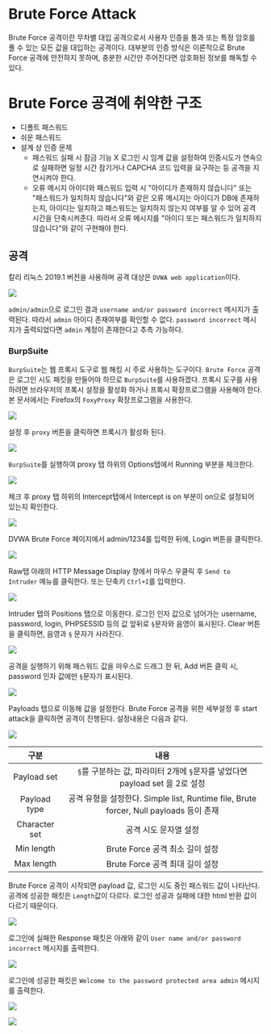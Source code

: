 # Brute Force Attack

Brute Force 공격이란 무차별 대입 공격으로서 사용자 인증을 통과 또는 특정 암호를 풀 수 있는 모든 값을 대입하는 공격이다. 대부분의 인증 방식은 이론적으로 Brute Force 공격에 안전하지 못하며, 충분한 시간만 주어진다면 암호화된 정보를 해독할 수 있다.

# Brute Force 공격에 취약한 구조

- 디폴트 패스워드
- 쉬운 패스워드
- 설계 상 인증 문제
  - 패스워드 실패 시 잠금 기능 X
    로그인 시 임계 값을 설정하여 인증시도가 연속으로 실패하면 일정 시간 잠기거나 CAPCHA 코드 입력을 요구하는 등 공격을 지연시켜야 한다.
  - 오류 메시지
    아이디와 패스워드 입력 시 "아이디가 존재하지 않습니다" 또는 "패스워드가 일치하지 않습니다"와 같은 오류 메시지는 아이디가 DB에 존재하는지, 아이디는 일치하고 패스워드는 일치하지 않는지 여부를 알 수 있어 공격 시간을 단축시켜준다. 따라서 오류 메시지를 "아이디 또는 패스워드가 일치하지 않습니다"와 같이 구현해야 한다.

## 공격

칼리 리눅스 2019.1 버전을 사용하며 공격 대상은 `DVWA web application`이다.

![](https://images.velog.io/images/jjewqm/post/0f487d59-4da1-4337-a4d5-f3e7826a9d29/image.png)

`admin/admin`으로 로그인 결과 `username and/or password incorrect` 메시지가 출력된다. 따라서 `admin` 아이디 존재여부를 확인할 수 없다. `password incorrect` 메시지가 출력되었다면 `admin` 계정이 존재한다고 추측 가능하다.

### BurpSuite

`BurpSuite`는 웹 프록시 도구로 웹 해킹 시 주로 사용하는 도구이다. `Brute Force` 공격은 로그인 시도 패킷을 만들어야 하므로 `BurpSuite`를 사용하겠다. 프록시 도구를 사용하려면 브라우저의 프록시 설정을 활성화 하거나 프록시 확장프로그램을 사용해야 한다. 본 문서에서는 Firefox의 `FoxyProxy` 확장프로그램을 사용한다.

![](https://images.velog.io/images/jjewqm/post/f6f8f18f-25a6-437c-a733-c870b1ec0fbd/image.png)

설정 후 `proxy` 버튼을 클릭하면 프록시가 활성화 된다.

![](https://images.velog.io/images/jjewqm/post/baa85ce2-91c4-4667-ad9f-7b4cf9f1eebc/4.png)

`BurpSuite`를 실행하여 proxy 탭 하위의 Options탭에서 Running 부분을 체크한다.

![](https://images.velog.io/images/jjewqm/post/b7bdc510-46fd-43d6-9d6d-a47d141135a1/5.png)

체크 후 proxy 탭 하위의 Intercept탭에서 Intercept is on 부분이 on으로 설정되어 있는지 확인한다.

![](https://images.velog.io/images/jjewqm/post/92a37546-c67f-46d5-8cef-9f0e5e94b173/6.png)

DVWA Brute Force 페이지에서 admin/1234를 입력한 뒤에, Login 버튼을 클릭한다.

![](https://images.velog.io/images/jjewqm/post/88ad0214-3e60-455e-9889-3313beedec84/image.png)

Raw탭 아래의 HTTP Message Display 창에서 마우스 우클릭 후 `Send to Intruder` 메뉴를 클릭한다. 또는 단축키 `Ctrl+I`를 입력한다.

![](https://images.velog.io/images/jjewqm/post/845658e1-3bc2-4553-9cf9-7e47ed660b46/8.png)

Intruder 탭의 Positions 탭으로 이동한다. 로그인 인자 값으로 넘어가는 username, password, login, PHPSESSID 등의 값 앞뒤로 `§`문자와 음영이 표시된다. Clear 버튼을 클릭하면, 음영과 `§` 문자가 사라진다.

![](https://images.velog.io/images/jjewqm/post/aeefc0e6-0bf0-4a0e-a9eb-674857b806d5/9.png)

공격을 실행하기 위해 패스워드 값을 마우스로 드래그 한 뒤, Add 버튼 클릭 시, password 인자 값에만 `§`문자가 표시된다.

![](https://images.velog.io/images/jjewqm/post/81a65277-17b7-4756-8f7e-c646662d3dd7/image.png)

Payloads 탭으로 이동해 값을 설정한다. Brute Force 공격을 위한 세부설정 후 start attack을 클릭하면 공격이 진행된다. 설정내용은 다음과 같다.

![](https://images.velog.io/images/jjewqm/post/0a3040e0-4de3-4628-9acb-10171cc53c53/image.png)

|     구분      |                                          내용                                          |
| :-----------: | :------------------------------------------------------------------------------------: |
|  Payload set  |      `§`를 구분하는 값, 파라미터 2개에 `§`문자를 넣었다면 payload set 을 2로 설정      |
| Payload type  | 공격 유형을 설정한다. Simple list, Runtime file, Brute forcer, Null payloads 등이 존재 |
| Character set |                                 공격 시도 문자열 설정                                  |
|  Min length   |                            Brute Force 공격 최소 길이 설정                             |
|  Max length   |                            Brute Force 공격 최대 길이 설정                             |

Brute Force 공격이 시작되면 payload 값, 로그인 시도 중인 패스워드 값이 나타난다. 공격에 성공한 패킷은 `Length`값이 다르다. 로그인 성공과 실패에 대한 html 반환 값이 다르기 때문이다.

![](https://images.velog.io/images/jjewqm/post/65915651-9d15-4a63-919c-00df9de83c99/12.png)

로그인에 실패한 Response 패킷은 아래와 같이 `User name and/or password incorrect` 메시지를 출력한다.

![](https://images.velog.io/images/jjewqm/post/7f9dc930-9b69-4f86-9163-74bfb3e3ed1b/13.png)

로그인에 성공한 패킷은 `Welcome to the password protected area admin` 메시지를 출력한다.

![](https://images.velog.io/images/jjewqm/post/8890fb7c-434a-4224-9c8d-84e8b6ffe5be/14.png)

![](https://images.velog.io/images/jjewqm/post/b4efd2b1-25d5-44c5-8d92-a025791b3f93/15.png)
